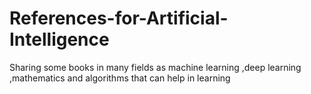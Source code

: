 # References-for-Artificial-Intelligence
Sharing some books in many fields as machine learning ,deep learning ,mathematics and algorithms that can help in learning 
